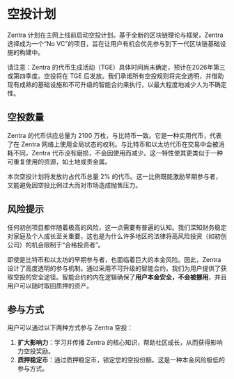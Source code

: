 # 空投计划

Zentra 计划在主网上线前启动空投计划。基于全新的区块链理论与框架，Zentra 选择成为一个“No VC”的项目，旨在让用户有机会优先参与到下一代区块链基础设施的构建中。

请注意：Zentra 的代币生成活动（TGE）具体时间尚未确定，预计在2026年第三或第四季度。空投将在 TGE 后发放。我们承诺所有空投规则将完全透明，并借助现有成熟的基础设施和不可升级的智能合约来执行，以最大程度地减少人为不确定性。

## 空投数量

Zentra 的代币供应总量为 2100 万枚，与比特币一致。它是一种实用代币，代表了在 Zentra 网络上使用全局状态的权利。与比特币和以太坊代币在交易中会被消耗不同，Zentra 代币没有磨损，不会因使用而减少。这一特性使其更类似于一种可重复使用的资源，如土地或贵金属。

本次空投计划将发放约占代币总量 2% 的代币。这一比例既能激励早期参与者，又能避免因空投比例过大而对市场造成抛售压力。

## 风险提示

任何初创项目都伴随着极高的风险，这一点需要有普遍的认知。我们深知财务稳定对家庭及个人成长至关重要，这也是为什么许多地区的法律将高风险投资（如初创公司）的机会限制于“合格投资者”。

即使是比特币和以太坊的早期参与者，也面临着巨大的本金风险。因此，Zentra 设计了高度透明的参与机制。通过采用不可升级的智能合约，我们为用户提供了获取空投的安全途径。智能合约的内在逻辑确保了**用户本金安全，不会被挪用**，并且用户可以随时取回质押的资产。

## 参与方式

用户可以通过以下两种方式参与 Zentra 空投：

1.  **扩大影响力**：学习并传播 Zentra 的核心知识，帮助社区成长，从而获得影响力空投奖励。
2.  **质押稳定币**：通过质押稳定币，锁定您的空投份额。这是一种本金风险极低的参与方式。

